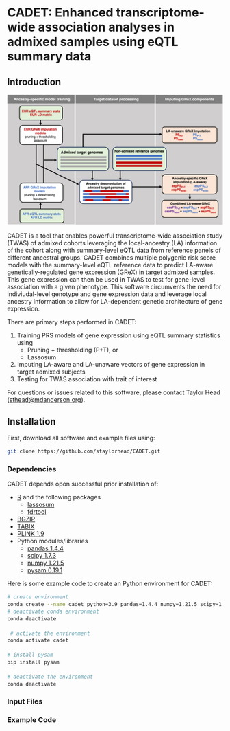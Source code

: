 # CADET: Enhanced transcriptome-wide association analyses in admixed samples using eQTL summary data 

## Introduction

<p align="center">
  <img src="images/workflow.png" alt="Figure description" width="600"/>
</p>

CADET is a tool that enables powerful transcriptome-wide association study (TWAS) of admixed cohorts leveraging the local-ancestry (LA) information of the cohort along with summary-level eQTL data from reference panels of different ancestral groups. CADET combines multiple polygenic risk score models with the summary-level eQTL reference data to predict LA-aware genetically-regulated gene expression (GReX) in target admixed samples. This gene expression can then be used in TWAS to test for gene-level association with a given phenotype. This software circumvents the need for indiviudal-level genotype and gene expression data and leverage local ancestry information to allow for LA-dependent genetic architecture of gene expression.

There are primary steps performed in CADET:
1. Training PRS models of gene expression using eQTL summary statistics using
    - Pruning + thresholding (P+T), or
    - Lassosum
2. Imputing LA-aware and LA-unaware vectors of gene expression in target admixed subjects
3. Testing for TWAS association with trait of interest

For questions or issues related to this software, please contact Taylor Head (<sthead@mdanderson.org>).

## Installation 

First, download all software and example files using:

```bash
git clone https://github.com/staylorhead/CADET.git
```

### Dependencies
CADET depends opon successful prior installation of:
- [R](https://www.r-project.org/) and the following packages
    - [lassosum](https://github.com/tshmak/lassosum)
    - [fdrtool](https://cran.r-project.org/web/packages/fdrtool/index.html)
- [BGZIP](http://www.htslib.org/doc/bgzip.html)
- [TABIX](http://www.htslib.org/doc/tabix.html)
- [PLINK 1.9](https://www.cog-genomics.org/plink/)
- Python modules/libraries
    - [pandas 1.4.4](https://pandas.pydata.org)
    - [scipy 1.7.3](https://scipy.org)
    - [numpy 1.21.5](https://numpy.org)
    - [pysam 0.19.1](https://pysam.readthedocs.io/en/latest/api.html) 

Here is some example code to create an Python environment for CADET:

```bash
# create environment 
conda create --name cadet python=3.9 pandas=1.4.4 numpy=1.21.5 scipy=1.7.3 pip
# deactivate conda environment
conda deactivate

 # activate the environment
conda activate cadet

# install pysam
pip install pysam

# deactivate the environment
conda deactivate
```

### Input Files

### Example Code
